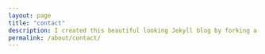 ```yaml
---
layout: page
title: "contact"
description: I created this beautiful looking Jekyll blog by forking a repository. You can also fork it to make it yours. Jekyll is a simple blog generator. The community is growing and the number of plugins is also growing. I have moved all my blogs to Jekyll!
permalink: /about/contact/
---
```

